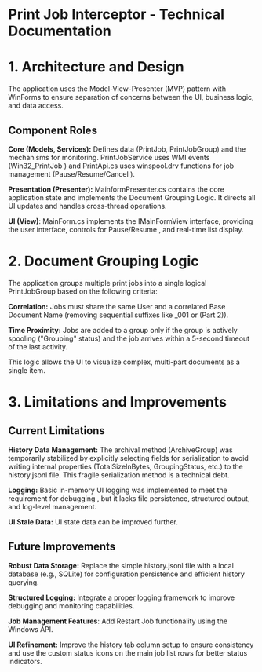

# Print Job Interceptor \- Technical Documentation

# 1\. Architecture and Design

The application uses the Model-View-Presenter (MVP) pattern with WinForms to ensure separation of concerns between the UI, business logic, and data access.

## Component Roles

**Core (Models, Services):** Defines data (PrintJob, PrintJobGroup) and the mechanisms for monitoring. PrintJobService uses WMI events (Win32\_PrintJob ) and PrintApi.cs uses winspool.drv functions for job management (Pause/Resume/Cancel ).

**Presentation (Presenter):** MainformPresenter.cs contains the core application state and implements the Document Grouping Logic. It directs all UI updates and handles cross-thread operations.

**UI (View)**: MainForm.cs implements the IMainFormView interface, providing the user interface, controls for Pause/Resume , and real-time list display.

# 2\. Document Grouping Logic

The application groups multiple print jobs into a single logical PrintJobGroup  based on the following criteria:

**Correlation:** Jobs must share the same User  and a correlated Base Document Name (removing sequential suffixes like \_001 or (Part 2)).

**Time Proximity:** Jobs are added to a group only if the group is actively spooling ("Grouping" status) and the job arrives within a 5-second timeout  of the last activity.

This logic allows the UI to visualize complex, multi-part documents as a single item.

# 3\. Limitations and Improvements

## Current Limitations

**History Data Management:** The archival method (ArchiveGroup) was temporarily stabilized by explicitly selecting fields for serialization to avoid writing internal properties (TotalSizeInBytes, GroupingStatus, etc.) to the history.jsonl file. This fragile serialization method is a technical debt.

**Logging:** Basic in-memory UI logging was implemented to meet the requirement for debugging , but it lacks file persistence, structured output, and log-level management.

**UI Stale Data:** UI state data can be improved further.

## Future Improvements

**Robust Data Storage:** Replace the simple history.jsonl file with a local database (e.g., SQLite) for configuration persistence and efficient history querying.

**Structured Logging:** Integrate a proper logging framework to improve debugging and monitoring capabilities.

**Job Management Features**: Add Restart Job functionality using the Windows API.

**UI Refinement:** Improve the history tab column setup to ensure consistency and use the custom status icons on the main job list rows for better status indicators.
